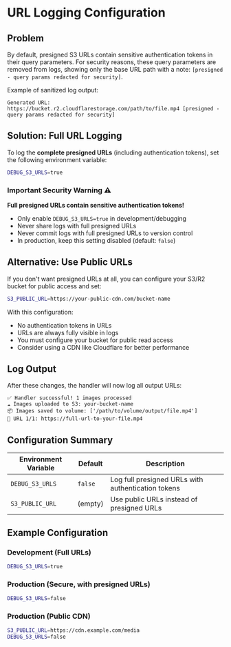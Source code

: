 # URL Logging Configuration

## Problem
By default, presigned S3 URLs contain sensitive authentication tokens in their query parameters. For security reasons, these query parameters are removed from logs, showing only the base URL path with a note: `[presigned - query params redacted for security]`.

Example of sanitized log output:
```
Generated URL: https://bucket.r2.cloudflarestorage.com/path/to/file.mp4 [presigned - query params redacted for security]
```

## Solution: Full URL Logging

To log the **complete presigned URLs** (including authentication tokens), set the following environment variable:

```bash
DEBUG_S3_URLS=true
```

### Important Security Warning ⚠️

**Full presigned URLs contain sensitive authentication tokens!**
- Only enable `DEBUG_S3_URLS=true` in development/debugging
- Never share logs with full presigned URLs
- Never commit logs with full presigned URLs to version control
- In production, keep this setting disabled (default: `false`)

## Alternative: Use Public URLs

If you don't want presigned URLs at all, you can configure your S3/R2 bucket for public access and set:

```bash
S3_PUBLIC_URL=https://your-public-cdn.com/bucket-name
```

With this configuration:
- No authentication tokens in URLs
- URLs are always fully visible in logs
- You must configure your bucket for public read access
- Consider using a CDN like Cloudflare for better performance

## Log Output

After these changes, the handler will now log all output URLs:

```
✅ Handler successful! 1 images processed
☁️ Images uploaded to S3: your-bucket-name
📦 Images saved to volume: ['/path/to/volume/output/file.mp4']
🔗 URL 1/1: https://full-url-to-your-file.mp4
```

## Configuration Summary

| Environment Variable | Default | Description |
|---------------------|---------|-------------|
| `DEBUG_S3_URLS` | `false` | Log full presigned URLs with authentication tokens |
| `S3_PUBLIC_URL` | (empty) | Use public URLs instead of presigned URLs |

## Example Configuration

### Development (Full URLs)
```bash
DEBUG_S3_URLS=true
```

### Production (Secure, with presigned URLs)
```bash
DEBUG_S3_URLS=false
```

### Production (Public CDN)
```bash
S3_PUBLIC_URL=https://cdn.example.com/media
DEBUG_S3_URLS=false
```

